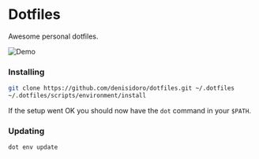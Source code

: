 Dotfiles
===================

Awesome personal dotfiles.

![Demo](https://user-images.githubusercontent.com/3226564/54047455-d5997200-41b5-11e9-8db7-e9c3ae62328d.png)

### Installing

```sh
git clone https://github.com/denisidoro/dotfiles.git ~/.dotfiles
~/.dotfiles/scripts/environment/install
```

If the setup went OK you should now have the `dot` command in your `$PATH`.

### Updating

```sh
dot env update
```
